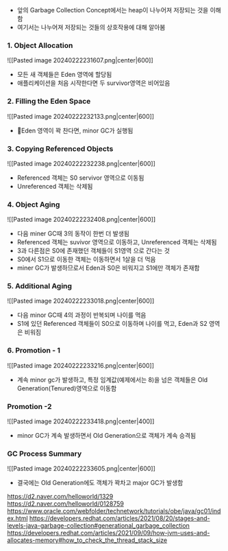 - 앞의 Garbage Collection Concept에서는 heap이 나누어져 저장되는 것을 이해함
- 여기서는 나누어져 저장되는 것들의 상호작용에 대해 알아봄

### 1. Object Allocation

![[Pasted image 20240222231607.png|center|600]]
- 모든 새 객체들은 Eden 영역에 할당됨
- 애플리케이션을 처음 시작한다면 두 survivor영역은 비어있음

### 2. Filling the Eden Space
![[Pasted image 20240222232133.png|center|600]]
- Eden 영역이 꽉 찬다면, minor GC가 실행됨

### 3. Copying Referenced Objects
![[Pasted image 20240222232238.png|center|600]]
- Referenced 객체는 S0 servivor 영역으로 이동됨
- Unreferenced 객체는 삭제됨

### 4. Object Aging
![[Pasted image 20240222232408.png|center|600]]
- 다음 miner GC때 3의 동작이 한번 더 발생됨
- Referenced 객체는 suvivor 영역으로 이동하고, Unreferenced 객체는 삭제됨
- 3과 다른점은 S0에 존재했던 객체들이 S1영역 으로 간다는 것
- S0에서 S1으로 이동한 객체는 이동하면서 1살을 더 먹음
- miner GC가 발생하므로서 Eden과 S0은 비워지고 S1에만 객체가 존재함

### 5. Additional Aging
![[Pasted image 20240222233018.png|center|600]]
- 다음 minor GC때 4의 과정이 반복되며 나이를 먹음
- S1에 있던 Referenced 객체들이 S0으로 이동하며 나이를 먹고, Eden과 S2 영역은 비워짐

### 6. Promotion - 1
![[Pasted image 20240222233216.png|center|600]]
- 계속 minor gc가 발생하고, 특정 임계값(예제에서는 8)을 넘은 객체들은 Old Generation(Tenured)영역으로 이동함

### Promotion -2
![[Pasted image 20240222233418.png|center|400]]
- minor GC가 계속 발생하면서 Old Generation으로 객체가 계속 승격됨

### GC Process Summary
![[Pasted image 20240222233605.png|center|600]]
- 결국에는 Old Generation에도 객체가 꽉차고 major GC가 발생함




https://d2.naver.com/helloworld/1329
https://d2.naver.com/helloworld/0128759
https://www.oracle.com/webfolder/technetwork/tutorials/obe/java/gc01/index.html
https://developers.redhat.com/articles/2021/08/20/stages-and-levels-java-garbage-collection#generational_garbage_collection
https://developers.redhat.com/articles/2021/09/09/how-jvm-uses-and-allocates-memory#how_to_check_the_thread_stack_size
